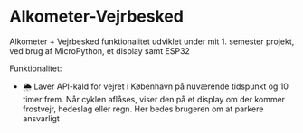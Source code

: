 # Alkometer-Vejrbesked
Alkometer + Vejrbesked funktionalitet udviklet under mit 1. semester projekt, ved brug af MicroPython, et display samt ESP32

Funktionalitet:
* 🌦️ Laver API-kald for vejret i København på nuværende tidspunkt og 10 timer frem. Når cyklen aflåses,  viser den på et display om der kommer frostvejr, hedeslag eller regn. Her bedes brugeren om at parkere ansvarligt
